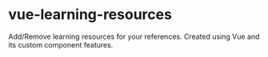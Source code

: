 # vue-learning-resources
Add/Remove learning resources for your references. Created using Vue and its custom component features.
